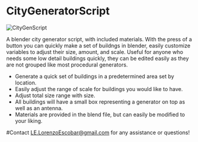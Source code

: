 # CityGeneratorScript

![CityGenScript](https://user-images.githubusercontent.com/59485356/187823984-d910c4f1-c9ba-440d-a064-2f86d725723d.gif)

A blender city generator script, with included materials.
With the press of a button you can quickly make a set of buildngs in blender, easily customize variables to adjust their size, amount, and scale.
Useful for anyone who needs some low detail buildings quickly, they can be edited easily as they are not grouped like most procedural generators.


- Generate a quick set of buildings in a predetermined area set by location.
- Easily adjust the range of scale for buildings you would like to have. 
- Adjust total size range with size.
- All buildings will have a small box representing a generator on top as well as an antenna.
- Materials are provided in the blend file, but can easily be modified to your liking.

#Contact LE.LorenzoEscobar@gmail.com for any assistance or questions!
